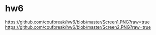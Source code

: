 # hw6
https://github.com/coufbreak/hw6/blob/master/Screen1.PNG?raw=true
https://github.com/coufbreak/hw6/blob/master/Screen2.PNG?raw=true
